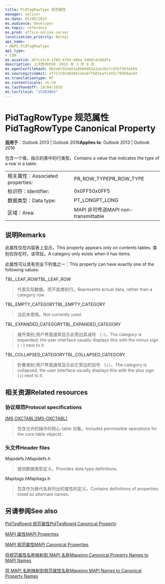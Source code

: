 ```yaml
---
title: PidTagRowType 规范属性
manager: soliver
ms.date: 03/09/2015
ms.audience: Developer
ms.topic: reference
ms.prod: office-online-server
localization_priority: Normal
api_name:
- MAPI.PidTagRowType
api_type:
- COM
ms.assetid: d57ce5c8-1f60-4709-b86a-4468c4208dfe
description: 上次修改时间：2015 年 3 月 9 日
ms.openlocfilehash: 962e8c92ae61e8b60862a3ae26a7cdfbf5034e89
ms.sourcegitcommit: ef717c65d8dd41ababffb01eafc443c79950aed4
ms.translationtype: MT
ms.contentlocale: zh-CN
ms.lasthandoff: 10/04/2018
ms.locfileid: "25383063"
---
```

# <a name="pidtagrowtype-canonical-property"></a><span data-ttu-id="853c3-103">PidTagRowType 规范属性</span><span class="sxs-lookup"><span data-stu-id="853c3-103">PidTagRowType Canonical Property</span></span>

  
  
<span data-ttu-id="853c3-104">**适用于**：Outlook 2013 | Outlook 2016</span><span class="sxs-lookup"><span data-stu-id="853c3-104">**Applies to**: Outlook 2013 | Outlook 2016</span></span> 
  
<span data-ttu-id="853c3-105">包含一个值，指示的表中的行类型。</span><span class="sxs-lookup"><span data-stu-id="853c3-105">Contains a value that indicates the type of a row in a table.</span></span>
  
|||
|:-----|:-----|
|<span data-ttu-id="853c3-106">相关属性：</span><span class="sxs-lookup"><span data-stu-id="853c3-106">Associated properties:</span></span>  <br/> |<span data-ttu-id="853c3-107">PR_ROW_TYPE</span><span class="sxs-lookup"><span data-stu-id="853c3-107">PR_ROW_TYPE</span></span>  <br/> |
|<span data-ttu-id="853c3-108">标识符：</span><span class="sxs-lookup"><span data-stu-id="853c3-108">Identifier:</span></span>  <br/> |<span data-ttu-id="853c3-109">0x0FF5</span><span class="sxs-lookup"><span data-stu-id="853c3-109">0x0FF5</span></span>  <br/> |
|<span data-ttu-id="853c3-110">数据类型：</span><span class="sxs-lookup"><span data-stu-id="853c3-110">Data type:</span></span>  <br/> |<span data-ttu-id="853c3-111">PT_LONG</span><span class="sxs-lookup"><span data-stu-id="853c3-111">PT_LONG</span></span>  <br/> |
|<span data-ttu-id="853c3-112">区域：</span><span class="sxs-lookup"><span data-stu-id="853c3-112">Area:</span></span>  <br/> |<span data-ttu-id="853c3-113">MAPI 非可传送</span><span class="sxs-lookup"><span data-stu-id="853c3-113">MAPI non-transmittable</span></span>  <br/> |
   
## <a name="remarks"></a><span data-ttu-id="853c3-114">说明</span><span class="sxs-lookup"><span data-stu-id="853c3-114">Remarks</span></span>

<span data-ttu-id="853c3-115">此属性仅在内容表上显示。</span><span class="sxs-lookup"><span data-stu-id="853c3-115">This property appears only on contents tables.</span></span> <span data-ttu-id="853c3-116">类别仅存在时，该项目。</span><span class="sxs-lookup"><span data-stu-id="853c3-116">A category only exists when it has items.</span></span>
  
<span data-ttu-id="853c3-117">此属性可以具有完全下列值之一：</span><span class="sxs-lookup"><span data-stu-id="853c3-117">This property can have exactly one of the following values:</span></span>
  
<span data-ttu-id="853c3-118">TBL_LEAF_ROW</span><span class="sxs-lookup"><span data-stu-id="853c3-118">TBL_LEAF_ROW</span></span> 
  
> <span data-ttu-id="853c3-119">代表实际数据，而不是类别行。</span><span class="sxs-lookup"><span data-stu-id="853c3-119">Represents actual data, rather than a category row.</span></span>
    
<span data-ttu-id="853c3-120">TBL_EMPTY_CATEGORY</span><span class="sxs-lookup"><span data-stu-id="853c3-120">TBL_EMPTY_CATEGORY</span></span> 
  
> <span data-ttu-id="853c3-121">当前未使用。</span><span class="sxs-lookup"><span data-stu-id="853c3-121">Not currently used.</span></span>
    
<span data-ttu-id="853c3-122">TBL_EXPANDED_CATEGORY</span><span class="sxs-lookup"><span data-stu-id="853c3-122">TBL_EXPANDED_CATEGORY</span></span> 
  
> <span data-ttu-id="853c3-123">展开类别;用户界面通常显示此旁边其减号 （-）。</span><span class="sxs-lookup"><span data-stu-id="853c3-123">The category is expanded; the user interface usually displays this with the minus sign ( - ) next to it.</span></span>
    
<span data-ttu-id="853c3-124">TBL_COLLAPSED_CATEGORY</span><span class="sxs-lookup"><span data-stu-id="853c3-124">TBL_COLLAPSED_CATEGORY</span></span> 
  
> <span data-ttu-id="853c3-125">折叠类别;用户界面通常显示此它旁边的加号 （+）。</span><span class="sxs-lookup"><span data-stu-id="853c3-125">The category is collapsed; the user interface usually displays this with the plus sign (+) next to it.</span></span>
    
## <a name="related-resources"></a><span data-ttu-id="853c3-126">相关资源</span><span class="sxs-lookup"><span data-stu-id="853c3-126">Related resources</span></span>

### <a name="protocol-specifications"></a><span data-ttu-id="853c3-127">协议规范</span><span class="sxs-lookup"><span data-stu-id="853c3-127">Protocol specifications</span></span>

<span data-ttu-id="853c3-128">[[MS OXCTABL]](https://msdn.microsoft.com/library/d33612dc-36a8-4623-8a26-c156cf8aae4b%28Office.15%29.aspx)</span><span class="sxs-lookup"><span data-stu-id="853c3-128">[[MS-OXCTABL]](https://msdn.microsoft.com/library/d33612dc-36a8-4623-8a26-c156cf8aae4b%28Office.15%29.aspx)</span></span>
  
> <span data-ttu-id="853c3-129">包含允许的操作的核心 table 对象。</span><span class="sxs-lookup"><span data-stu-id="853c3-129">Includes permissible operations for the core table objects.</span></span>
    
### <a name="header-files"></a><span data-ttu-id="853c3-130">头文件</span><span class="sxs-lookup"><span data-stu-id="853c3-130">Header files</span></span>

<span data-ttu-id="853c3-131">Mapidefs.h</span><span class="sxs-lookup"><span data-stu-id="853c3-131">Mapidefs.h</span></span>
  
> <span data-ttu-id="853c3-132">提供数据类型定义。</span><span class="sxs-lookup"><span data-stu-id="853c3-132">Provides data type definitions.</span></span>
    
<span data-ttu-id="853c3-133">Mapitags.h</span><span class="sxs-lookup"><span data-stu-id="853c3-133">Mapitags.h</span></span>
  
> <span data-ttu-id="853c3-134">包含作为替代名称列出的属性的定义。</span><span class="sxs-lookup"><span data-stu-id="853c3-134">Contains definitions of properties listed as alternate names.</span></span>
    
## <a name="see-also"></a><span data-ttu-id="853c3-135">另请参阅</span><span class="sxs-lookup"><span data-stu-id="853c3-135">See also</span></span>



[<span data-ttu-id="853c3-136">PidTagRowid 规范属性</span><span class="sxs-lookup"><span data-stu-id="853c3-136">PidTagRowid Canonical Property</span></span>](pidtagrowid-canonical-property.md)


[<span data-ttu-id="853c3-137">MAPI 属性</span><span class="sxs-lookup"><span data-stu-id="853c3-137">MAPI Properties</span></span>](mapi-properties.md)
  
[<span data-ttu-id="853c3-138">MAPI 规范属性</span><span class="sxs-lookup"><span data-stu-id="853c3-138">MAPI Canonical Properties</span></span>](mapi-canonical-properties.md)
  
[<span data-ttu-id="853c3-139">将规范属性名称映射到 MAPI 名称</span><span class="sxs-lookup"><span data-stu-id="853c3-139">Mapping Canonical Property Names to MAPI Names</span></span>](mapping-canonical-property-names-to-mapi-names.md)
  
[<span data-ttu-id="853c3-140">将 MAPI 名称映射到规范属性名称</span><span class="sxs-lookup"><span data-stu-id="853c3-140">Mapping MAPI Names to Canonical Property Names</span></span>](mapping-mapi-names-to-canonical-property-names.md)

